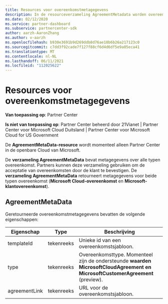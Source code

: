 ```yaml
---
title: Resources voor overeenkomstmetagegevens
description: In de resourceverzameling AgreementMetadata worden overeenkomsttypen beschreven die partners kunnen gebruiken om de acceptatie van klanten te bevestigen.
ms.date: 02/12/2020
ms.service: partner-dashboard
ms.subservice: partnercenter-sdk
author: aarzh-AaronZhang
ms.author: v-aarzh
ms.openlocfilehash: b930e3691b9d269ddb8d76ae18b6b26a217123c0
ms.sourcegitcommit: c7dd3f92cade7f127f88cf6d4d6df5e9a05eca41
ms.translationtype: MT
ms.contentlocale: nl-NL
ms.lasthandoff: 06/11/2021
ms.locfileid: "112025622"
---
```

# <a name="agreement-metadata-resources"></a>Resources voor overeenkomstmetagegevens

**Van toepassing op**: Partner Center

**Is niet van toepassing op**: Partner Center beheerd door 21Vianet | Partner Center voor Microsoft Cloud Duitsland | Partner Center voor Microsoft Cloud for US Government

De **AgreementMetaData-resource** wordt momenteel alleen Partner Center in de openbare Cloud van Microsoft. 

De **verzameling AgreementMetaData** bevat metagegevens over alle typen overeenkomst. Partners kunnen deze verzameling gebruiken om de acceptatie van overeenkomsten door de klant te bevestigen. De **verzameling AgreementMetaData** retourneert metagegevens voor beide typen overeenkomst (**Microsoft Cloud-overeenkomst** en **Microsoft-klantovereenkomst**).

## <a name="agreementmetadata"></a>AgreementMetaData

Geretourneerde overeenkomstmetagegevens bevatten de volgende eigenschappen:

| Eigenschap      | Type               | Beschrijving                                                                       |
|---------------|--------------------|-----------------------------------------------------------------------------------|
| templateId    | tekenreeks             | Unieke id van een overeenkomstsjabloon.                                       |
| type          | tekenreeks             | Overeenkomsttype. Momenteel zijn de ondersteunde **waarden MicrosoftCloudAgreement** **en MicrosoftCustomerAgreement** (preview). |
| agreementLink | tekenreeks             | URL voor de overeenkomstsjabloon.                                                    |
